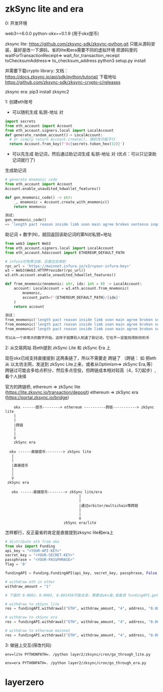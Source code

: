 # zkSync lite and era

0: 开发环境

web3==6.0.0
python-okx==0.1.9 (用于okx提币)

zksync lite:
https://github.com/zksync-sdk/zksync-python.git
只能从源码安装，最好是改一下源码，省的lite和era需要不同的虚拟环境
把源码里的waitForTransactionReceipt=> wait_for_transaction_receipt
        toChecksumAddress=> to_checksum_address
python3 setup.py install

并需要下载crypto library:
文档： https://docs.zksync.io/api/sdk/python/tutorial/
下载地址 https://github.com/zksync-sdk/zksync-crypto-c/releases

zksync era:
pip3 install zksync2


1: 创建eth账号
- 可以随机生成 私钥-地址 对

```python
import secrets
from eth_account import Account
from eth_account.signers.local import LocalAccount
def generate_random_account()-> LocalAccount:
  # or simply return Account.create(), 随机性可能不行
  return Account.from_key(f'0x{secrets.token_hex(32)}')
```


- 可以先生成 助记词，然后通过助记词生成 私钥-地址 对 
   (优点：可以只记录助记词就行了)

生成助记词
```python
# generate mnemonic code
from eth_account import Account
Account.enable_unaudited_hdwallet_features()

def gen_mnemonic_code() -> str:
    _, mnemonic = Account.create_with_mnemonic()
    return mnemonic

测试:
gen_mnemonic_code()
=> 'length pact reason inside limb soon main agree broken sentence inquiry narrow'
```

助记词 + 数字(N)，就回返回该助记词的第N对私钥+地址
```python
from web3 import Web3
from eth_account.signers.local import LocalAccount
from eth_account.hdaccount import ETHEREUM_DEFAULT_PATH

# infura可免费注册，后面也会用到
rpc_url = 'https://mainnet.infura.io/v3/<your-infura-key>'
w3 = Web3(Web3.HTTPProvider(rpc_url))
w3.eth.account.enable_unaudited_hdwallet_features()

def from_mnemonic(mnemonic: str, idx: int = 0) -> LocalAccount:
    account: LocalAccount = w3.eth.account.from_mnemonic(
        mnemonic,
        account_path=f'{ETHEREUM_DEFAULT_PATH}/{idx}'
    )
    return account

测试：
from_mnemonic('length pact reason inside limb soon main agree broken sentence inquiry narrow', 0)
from_mnemonic('length pact reason inside limb soon main agree broken sentence inquiry narrow', 1)
from_mnemonic('length pact reason inside limb soon main agree broken sentence inquiry narrow', 2)

可以从一个非常大的数字开始，这样子就算别人知道了助记词，它也不一定能找得到你的币
```


2: 从交易网站 将eth提到 zkSync Lite 和 zkSync Era 上

现在okx已经支持直接提到 这两条链了，所以不需要走 跨链了
（跨链： 如 把eth从 以太坊主网，发送到 zkSync Lite上来，或者从Optimism=> zkSync Era,等）
跨链过可能会多给点积分，然后多点空投，但跨链成本相对较高（4，5刀起步）,看个人抉择

官方的跨链桥, ethereum => zkSync lite (https://lite.zksync.io/transaction/deposit)
            ethereum => zkSync era (https://portal.zksync.io/bridge)

```text
    okx ------提币--------> ethereum ----------跨链-----------> zkSync lite
    |
    |
    |跨链
    |
    |
    V
    zkSync era
```

```text
  okx ------直接提币--------> zkSync lite 
   |
   | 
   |直接提币
   |
   |
   V
 zkSync era
```

```text
   okx ------直接提币--------> zkSync lite/era
                                  |
                                  |
                                  |通过orbiter/multichain等跨链
                                  |
                                  |
                                  V
                           zkSync era/lite
```



怎样都行，反正最省的肯定是直接提到zksync lite和era上

```python
# distribute eth from okx
from okx import Funding
api_key = "<YOUR-API-KEY>"
secret_key = "<YOUR-SECRET-KEY>"
passphrase = "<YOUR-PASSPHRASE>"
flag = '0'

fundingAPI = Funding.FundingAPI(api_key, secret_key, passphrase, False, flag)

# withdraw eth in ether
withdraw_amount = "1"

# 下面的 0.0002，0.0003, 0.001456可能会变，需要去okx查,或者调 fundingAPI.get_currencies() 获取

# withdraw to zkSync lite
res = fundingAPI.withdrawal("ETH", withdraw_amount, "4", address, "0.0002", "ETH-zkSync Era")

# withdraw to zkSync era
res = fundingAPI.withdrawal("ETH", withdraw_amount, "4", address, "0.0003", "ETH-zkSync Lite")

# withdraw to ethereum mainnet
res = fundingAPI.withdrawal("ETH", withdraw_amount, "4", address, "0.001456")
```


3: 做链上交互(得改代码)
```shell
env=lite PYTHONPATH=. /python layer2/zksync/cron/go_through_lite.py
```

```shell
env=era PYTHONPATH=. /python layer2/zksync/cron/go_through_era.py
```


# layerzero
